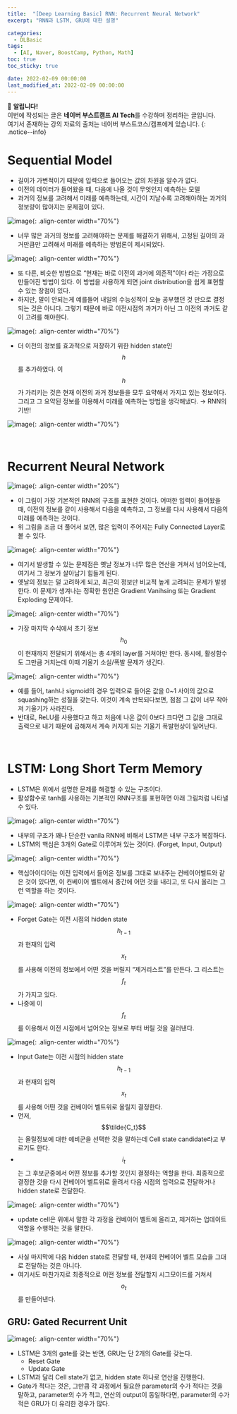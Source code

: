 ```yaml
---
title:  "[Deep Learning Basic] RNN: Recurrent Neural Network"
excerpt: "RNN과 LSTM, GRU에 대한 설명"

categories:
  - DLBasic
tags:
  - [AI, Naver, BoostCamp, Python, Math]
toc: true
toc_sticky: true

date: 2022-02-09 00:00:00
last_modified_at: 2022-02-09 00:00:00
---
```

📌 **알립니다!**<br>
이번에 작성되는 글은 **네이버 부스트캠프 AI Tech**를 수강하며 정리하는 글입니다.<br>
여기서 존재하는 강의 자료의 출처는 네이버 부스트코스/캠프에게 있습니다.
{: .notice--info}

# Sequential Model

- 길이가 가변적이기 때문에 입력으로 들어오는 값의 차원을 알수가 없다.
- 이전의 데이터가 들어왔을 때, 다음에 나올 것이 무엇인지 예측하는 모델
- 과거의 정보를 고려해서 미래를 예측하는데, 시간이 지날수록 고려해야하는 과거의 정보량이 많아지는 문제점이 있다.

![image](https://user-images.githubusercontent.com/91870042/153200831-9472c79a-eb75-458f-8794-dcb4a741cc23.png){: .align-center width="70%"}


- 너무 많은 과거의 정보를 고려해야하는 문제를 해결하기 위해서, 고정된 길이의 과거만큼만 고려해서 미래를 예측하는 방법론이 제시되었다.

![image](https://user-images.githubusercontent.com/91870042/153200866-6535f31f-4d7d-4399-8907-27e34700e405.png){: .align-center width="70%"}

- 또 다른, 비슷한 방법으로 “현재는 바로 이전의 과거에 의존적”이다 라는 가정으로 만들어진 방법이 있다. 이 방법을 사용하게 되면 joint distribution을 쉽게 표현할 수 있는 장점이 있다.
- 하지만, 말이 안되는게 예를들어 내일의 수능성적이 오늘 공부했던 것 만으로 결정되는 것은 아니다. 그렇기 때문에 바로 이전시점의 과거가 아닌 그 이전의 과거도 같이 고려를 해야한다.

![image](https://user-images.githubusercontent.com/91870042/153200894-aa5bde07-a13c-4df6-b6f6-e0d16d5fe009.png){: .align-center width="70%"}

- 더 이전의 정보를 효과적으로 저장하기 위한 hidden state인 $$h$$ 를 추가하였다. 이 $$h$$가 가리키는 것은 현재 이전의 과거 정보들을 모두 요약해서 가지고 있는 정보이다. 그리고 그 요약된 정보를 이용해서 미래를 예측하는 방법을 생각해냈다. → RNN의 기반!

![image](https://user-images.githubusercontent.com/91870042/153201026-c956e597-9d29-4c11-9d00-1653a0a35393.png){: .align-center width="70%"}

<br>

# Recurrent Neural Network

![image](https://user-images.githubusercontent.com/91870042/153200939-987a4528-b7e4-4fc9-a50c-15e65ad29b1e.png){: .align-center width="20%"}

- 이 그림이 가장 기본적인 RNN의 구조를 표현한 것이다. 어떠한 입력이 들어왔을 때, 이전의 정보를 같이 사용해서 다음을 예측하고, 그 정보를 다시 사용해서 다음의 미래를 예측하는 것이다.
- 위 그림을 조금 더 풀어서 보면, 많은 입력이 주어지는 Fully Connected Layer로 볼 수 있다.

![image](https://user-images.githubusercontent.com/91870042/153200966-d58999c4-6b94-420b-90be-ff5b05f7ff0b.png){: .align-center width="70%"}

- 여기서 발생할 수 있는 문제점은 옛날 정보가 너무 많은 연산을 거쳐서 넘어오는데, 여기서 그 정보가 살아남기 힘들게 된다.
- 옛날의 정보는 덜 고려하게 되고, 최근의 정보만 비교적 높게 고려되는 문제가 발생한다. 이 문제가 생겨나는 정확한 원인은 Gradient Vanihsing 또는 Gradient Exploding 문제이다.

![image](https://user-images.githubusercontent.com/91870042/153201087-ae96b65a-41f6-4792-9812-bfe53d956a1f.png){: .align-center width="70%"}

- 가장 마지막 수식에서 초기 정보 $$h_0$$이 현재까지 전달되기 위해서는 총 4개의 layer를 거쳐야만 한다. 동시에, 활성함수도 그만큼 거치는데 이때 기울기 소실/폭발 문제가 생긴다.

![image](https://user-images.githubusercontent.com/91870042/153201104-dc2fdde0-add6-46f8-8a81-bbe019005635.png){: .align-center width="70%"}

- 예를 들어, tanh나 sigmoid의 경우 입력으로 들어온 값을 0~1 사이의 값으로 squashing하는 성질을 갖는다. 이것이 계속 반복되다보면, 점점 그 값이 너무 작아져 기울기가 사라진다.
- 반대로, ReLU를 사용했다고 하고 처음에 나온 값이 0보다 크다면 그 값을 그대로 출력으로 내기 때문에 곱해져서 계속 커지게 되는 기울기 폭발현상이 일어난다.

<br>

# LSTM: Long Short Term Memory

- LSTM은 위에서 설명한 문제를 해결할 수 있는 구조이다.
- 활성함수로 tanh를 사용하는 기본적인 RNN구조를 표현하면 아래 그림처럼 나타낼 수 있다.

![image](https://user-images.githubusercontent.com/91870042/153201131-d50143a3-b255-4581-a3db-5e85e73a29b3.png){: .align-center width="70%"}

- 내부의 구조가 꽤나 단순한 vanila RNN에 비해서 LSTM은 내부 구조가 복잡하다.
- LSTM의 핵심은 3개의 Gate로 이루어져 있는 것이다. (Forget, Input, Output)

![image](https://user-images.githubusercontent.com/91870042/153201155-2f0b2a14-8a24-461c-92da-7554e02027d1.png){: .align-center width="70%"}

- 핵심아이디어는 이전 입력에서 들어온 정보를 그대로 보내주는 컨베이어벨트와 같은 것이 있다면, 이 컨베이어 벨트에서 중간에 어떤 것을 내리고, 또 다시 올리는 그런 역할을 하는 것이다.

![image](https://user-images.githubusercontent.com/91870042/153201171-b17d4a4d-7787-4919-9900-6650f5004d7f.png){: .align-center width="70%"}

- Forget Gate는 이전 시점의 hidden state $$h_{t-1}$$과 현재의 입력 $$x_t$$를 사용해 이전의 정보에서 어떤 것을 버릴지 “제거리스트”를 만든다. 그 리스트는 $$f_t$$가 가지고 있다.
- 나중에 이 $$f_t$$를 이용해서 이전 시점에서 넘어오는 정보로 부터 버릴 것을 걸러낸다.

![image](https://user-images.githubusercontent.com/91870042/153201201-ed71d841-de82-4f77-94a3-ca8fb5722559.png){: .align-center width="70%"}

- Input Gate는 이전 시점의 hidden state $$h_{t-1}$$과 현재의 입력 $$x_t$$를 사용해 어떤 것을 컨베이어 벨트위로 올릴지 결정한다.
- 먼저, $$\tilde{C_t}$$는 올릴정보에 대한 예비군을 선택한 것을 말하는데 Cell state candidate라고 부르기도 한다.
- $$i_t$$는 그 후보군중에서 어떤 정보를 추가할 것인지 결정하는 역할을 한다. 최종적으로 결정한 것을 다시 컨베이어 벨트위로 올려서 다음 시점의 입력으로 전달하거나 hidden state로 전달한다.

![image](https://user-images.githubusercontent.com/91870042/153201223-0ae37659-13bc-459e-8d7b-1d7482ca3c86.png){: .align-center width="70%"}

- update cell은 위에서 말한 각 과정을 컨베이어 벨트에 올리고, 제거하는 업데이트 역할을 수행하는 것을 말한다.

![image](https://user-images.githubusercontent.com/91870042/153201247-1bbcfacd-0a6a-4eb3-a070-e7da5cafa66d.png){: .align-center width="70%"}

- 사실 마지막에 다음 hidden state로 전달할 때, 현재의 컨베이어 벨트 모습을 그대로 전달하는 것은 아니다.
- 여기서도 마찬가지로 최종적으로 어떤 정보를 전달할지 시그모이드를 거쳐서 $$o_t$$를 만들어낸다.

## GRU: Gated Recurrent Unit

![image](https://user-images.githubusercontent.com/91870042/153201283-2600e225-5f69-43ca-81da-a424765cc062.png){: .align-center width="70%"}

- LSTM은 3개의 gate를 갖는 반면, GRU는 단 2개의 Gate를 갖는다.
    - Reset Gate
    - Update Gate
- LSTM과 달리 Cell state가 없고, hidden state 하나로 연산을 진행한다.
- Gate가 적다는 것은, 그만큼 각 과정에서 필요한 parameter의 수가 적다는 것을 말하고, parameter의 수가 적고, 연산의 output이 동일하다면, parameter의 수가 적은 GRU가 더 유리한 경우가 많다.